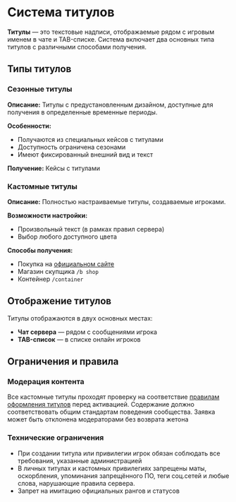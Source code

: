 # Система титулов

**Титулы** — это текстовые надписи, отображаемые рядом с игровым именем в чате и TAB-списке. Система включает два основных типа титулов с различными способами получения.

## Типы титулов

### Сезонные титулы

**Описание:** Титулы с предустановленным дизайном, доступные для получения в определенные временные периоды.

**Особенности:**
- Получаются из специальных кейсов с титулами
- Доступность ограничена сезонами
- Имеют фиксированный внешний вид и текст

**Получение:** Кейсы с титулами

### Кастомные титулы

**Описание:** Полностью настраиваемые титулы, создаваемые игроками.

**Возможности настройки:**
- Произвольный текст (в рамках правил сервера)
- Выбор любого доступного цвета

**Способы получения:**
- Покупка на [официальном сайте](https://holyworld.me/payment/lite/3200)
- Магазин скупщика `/b shop`
- Контейнер `/container`

## Отображение титулов

Титулы отображаются в двух основных местах:
- **Чат сервера** — рядом с сообщениями игрока
- **TAB-список** — в списке онлайн игроков

## Ограничения и правила

### Модерация контента
Все кастомные титулы проходят проверку на соответствие [правилам оформления титулов](https://holyworld.me/custom-titul/rules) перед активацией. Содержание должно соответствовать общим стандартам поведения сообщества. Заявка может быть отклонена модераторами без возврата жетона

### Технические ограничения
- При создании титула или привилегии игрок обязан соблюдать все требования, указанные администрацией
- В личных титулах и кастомных привилегиях запрещены маты, оскорбления, упоминания запрещённого ПО, теги соц.сетей и любые слова, нарушающие правила сервера.
- Запрет на имитацию официальных рангов и статусов